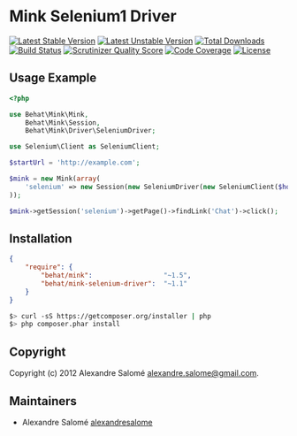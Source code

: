 Mink Selenium1 Driver
=====================

[![Latest Stable Version](https://poser.pugx.org/behat/mink-selenium-driver/v/stable.svg)](https://packagist.org/packages/behat/mink-selenium-driver)
[![Latest Unstable Version](https://poser.pugx.org/behat/mink-selenium-driver/v/unstable.svg)](https://packagist.org/packages/behat/mink-selenium-driver)
[![Total Downloads](https://poser.pugx.org/behat/mink-selenium-driver/downloads.svg)](https://packagist.org/packages/behat/mink-selenium-driver)
[![Build Status](https://travis-ci.org/minkphp/MinkSeleniumDriver.svg?branch=master)](https://travis-ci.org/minkphp/MinkSeleniumDriver)
[![Scrutinizer Quality Score](https://scrutinizer-ci.com/g/minkphp/MinkSeleniumDriver/badges/quality-score.png?b=master)](https://scrutinizer-ci.com/g/minkphp/MinkSeleniumDriver/)
[![Code Coverage](https://scrutinizer-ci.com/g/minkphp/MinkSeleniumDriver/badges/coverage.png?b=master)](https://scrutinizer-ci.com/g/minkphp/MinkSeleniumDriver/)
[![License](https://poser.pugx.org/behat/mink-selenium-driver/license.svg)](https://packagist.org/packages/behat/mink-selenium-driver)

Usage Example
-------------

``` php
<?php

use Behat\Mink\Mink,
    Behat\Mink\Session,
    Behat\Mink\Driver\SeleniumDriver;

use Selenium\Client as SeleniumClient;

$startUrl = 'http://example.com';

$mink = new Mink(array(
    'selenium' => new Session(new SeleniumDriver(new SeleniumClient($host, $port))),
));

$mink->getSession('selenium')->getPage()->findLink('Chat')->click();
```

Installation
------------

``` json
{
    "require": {
        "behat/mink":                  "~1.5",
        "behat/mink-selenium-driver":  "~1.1"
    }
}
```

``` bash
$> curl -sS https://getcomposer.org/installer | php
$> php composer.phar install
```

Copyright
---------

Copyright (c) 2012 Alexandre Salomé <alexandre.salome@gmail.com>.

Maintainers
-----------

* Alexandre Salomé [alexandresalome](http://github.com/alexandresalome)
